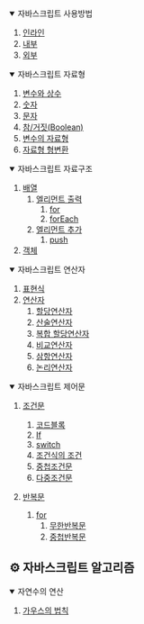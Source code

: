 <details open>
<summary>자바스크립트 사용방법</summary>

1. [인라인](
   https://github.com/annie309409/JavaScript/wiki/How-to-use-JS#인라인)
2. [내부](
   https://github.com/annie309409/JavaScript/wiki/How-to-use-JS#내부)
3. [외부](
   https://github.com/annie309409/JavaScript/wiki/How-to-use-JS#외부)
</details>

<details open>
<summary>자바스크립트 자료형</summary>

1. [변수와 상수](
   https://github.com/annie309409/JavaScript/wiki/DataTypeJs#변수와-상수)
2. [숫자](
   https://github.com/annie309409/JavaScript/wiki/DataTypeJs#숫자)
3. [문자](
   https://github.com/annie309409/JavaScript/wiki/DataTypeJs#문자)
4. [참/거짓(Boolean)](
   https://github.com/annie309409/JavaScript/wiki/DataTypeJs#Boolean)
5. [변수의 자료형](
   https://github.com/annie309409/JavaScript/wiki/DataTypeJs#변수의-자료형)
6. [자료형 형변환](
   https://github.com/annie309409/JavaScript/wiki/DataTypeJs#자료형-변환)
</details>

<details open>
<summary>자바스크립트 자료구조</summary>

1. [배열](
   https://github.com/annie309409/JavaScript/wiki/DatastJS#배열(Array))
   1. [엘리먼트 출력](https://github.com/annie309409/JavaScript/wiki/DatastJS#엘리먼트출력)
      1. [for](https://github.com/annie309409/JavaScript/wiki/DatastJS#엘리먼트출력-for)
      2. [forEach](https://github.com/annie309409/JavaScript/wiki/DatastJS#엘리먼트출력-forEach)
   2. [엘리먼트 추가](https://github.com/annie309409/JavaScript/wiki/DatastJS#엘리먼트추가)
      1. [push](https://github.com/annie309409/JavaScript/wiki/DatastJS#엘리먼트추가-push)
2. [객체](
   https://github.com/annie309409/JavaScript/wiki/DatastJS#객체(Object))
</details>


<details open>
<summary>자바스크립트 연산자</summary>

1. [표현식](
   https://github.com/annie309409/JavaScript/wiki/Operator#표현식(expression))
2. [연산자](https://github.com/annie309409/JavaScript/wiki/Operator#연산자)
   1. [할당연산자](
      https://github.com/annie309409/JavaScript/wiki/Operator#할당연산자)
   2. [산술연산자](
      https://github.com/annie309409/JavaScript/wiki/Operator#산술-연산자)
   3. [복합 할당연산자](
      https://github.com/annie309409/JavaScript/wiki/Operator#복합-할당연산자)
   4. [비교연산자](
      https://github.com/annie309409/JavaScript/wiki/Operator#비교연산자)
   5. [삼항연산자](
      https://github.com/annie309409/JavaScript/wiki/Operator#삼항연산자)
   6. [논리연산자](
      https://github.com/annie309409/JavaScript/wiki/Operator#논리연산자)
</details>


<details open>
<summary>자바스크립트 제어문</summary>

1. [조건문](
   https://github.com/annie309409/JavaScript/wiki/Control#조건문)
   1. [코드블록](https://github.com/annie309409/JavaScript/wiki/Control#코드블록)
   2. [If](
      https://github.com/annie309409/JavaScript/wiki/Control#if)
   3. [switch](
      https://github.com/annie309409/JavaScript/wiki/Control#switch)
   4. [조건식의 조건](https://github.com/annie309409/JavaScript/wiki/Control#조건식의-조건)
   5. [중첩조건문](https://github.com/annie309409/JavaScript/wiki/Control#중첩조건문)
   6. [다중조건문](https://github.com/annie309409/JavaScript/wiki/Control#다중조건문)

2. [반복문](
   https://github.com/annie309409/JavaScript/wiki/Control#반복문)
   1. [for](https://github.com/annie309409/JavaScript/wiki/Control#for)
      1. [무한반복문](https://github.com/annie309409/JavaScript/wiki/Control#무한반복(Infinit-Loop))
      2. [중첩반복문](https://github.com/annie309409/JavaScript/wiki/Control#중첩반복문)

</details>

## ⚙ 자바스크립트 알고리즘
<details open>
<summary> 자연수의 연산</summary>

1. [가우스의 법칙](https://github.com/annie309409/JavaScript/wiki/algorithm#Gauss)
</details>
